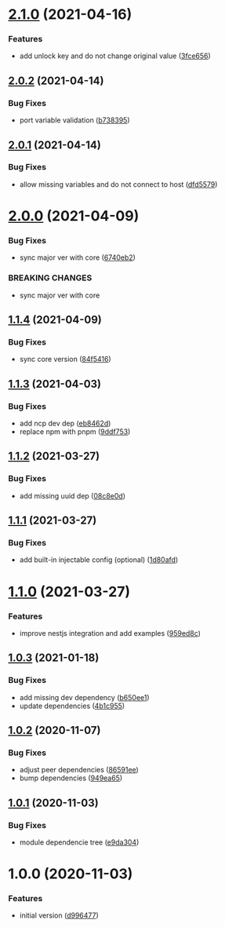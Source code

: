 # [2.1.0](https://github.com/etienne-bechara/nestjs-redis/compare/v2.0.2...v2.1.0) (2021-04-16)


### Features

* add unlock key and do not change original value ([3fce656](https://github.com/etienne-bechara/nestjs-redis/commit/3fce65640e6d1ea5b1e1716ed69e182224314701))

## [2.0.2](https://github.com/etienne-bechara/nestjs-redis/compare/v2.0.1...v2.0.2) (2021-04-14)


### Bug Fixes

* port variable validation ([b738395](https://github.com/etienne-bechara/nestjs-redis/commit/b738395aea387ed23c762cf11ffb30a752255947))

## [2.0.1](https://github.com/etienne-bechara/nestjs-redis/compare/v2.0.0...v2.0.1) (2021-04-14)


### Bug Fixes

* allow missing variables and do not connect to host ([dfd5579](https://github.com/etienne-bechara/nestjs-redis/commit/dfd55794e64689a7d2a9bda3222d2821cf70ce09))

# [2.0.0](https://github.com/etienne-bechara/nestjs-redis/compare/v1.1.4...v2.0.0) (2021-04-09)


### Bug Fixes

* sync major ver with core ([6740eb2](https://github.com/etienne-bechara/nestjs-redis/commit/6740eb270bf5fcb6910b301c68fcc2f2429b0d44))


### BREAKING CHANGES

* sync major ver with core

## [1.1.4](https://github.com/etienne-bechara/nestjs-redis/compare/v1.1.3...v1.1.4) (2021-04-09)


### Bug Fixes

* sync core version ([84f5416](https://github.com/etienne-bechara/nestjs-redis/commit/84f54162ba02165006bf0c448f0a7c9c80778ac5))

## [1.1.3](https://github.com/etienne-bechara/nestjs-redis/compare/v1.1.2...v1.1.3) (2021-04-03)


### Bug Fixes

* add ncp dev dep ([eb8462d](https://github.com/etienne-bechara/nestjs-redis/commit/eb8462d4c725eb51930d5c155d84a9f582dbee48))
* replace npm with pnpm ([9ddf753](https://github.com/etienne-bechara/nestjs-redis/commit/9ddf7538f91e48d1a6b1e34d2df950d83b3b99f8))

## [1.1.2](https://github.com/etienne-bechara/nestjs-redis/compare/v1.1.1...v1.1.2) (2021-03-27)


### Bug Fixes

* add missing uuid dep ([08c8e0d](https://github.com/etienne-bechara/nestjs-redis/commit/08c8e0deec772941e2bf129803081bd4fd8e80a1))

## [1.1.1](https://github.com/etienne-bechara/nestjs-redis/compare/v1.1.0...v1.1.1) (2021-03-27)


### Bug Fixes

* add built-in injectable config (optional) ([1d80afd](https://github.com/etienne-bechara/nestjs-redis/commit/1d80afd02754499898e562d70fb06725947fdbf8))

# [1.1.0](https://github.com/etienne-bechara/nestjs-redis/compare/v1.0.3...v1.1.0) (2021-03-27)


### Features

* improve nestjs integration and add examples ([959ed8c](https://github.com/etienne-bechara/nestjs-redis/commit/959ed8c25af9447de204d82f5b0a88ddd0004e7e))

## [1.0.3](https://github.com/etienne-bechara/nestjs-redis/compare/v1.0.2...v1.0.3) (2021-01-18)


### Bug Fixes

* add missing dev dependency ([b650ee1](https://github.com/etienne-bechara/nestjs-redis/commit/b650ee1013fc1c4ed2168878d38840af44299d0c))
* update dependencies ([4b1c955](https://github.com/etienne-bechara/nestjs-redis/commit/4b1c955e1557512220cda0ad79f30c1403312f51))

## [1.0.2](https://github.com/etienne-bechara/nestjs-redis/compare/v1.0.1...v1.0.2) (2020-11-07)


### Bug Fixes

* adjust peer dependencies ([86591ee](https://github.com/etienne-bechara/nestjs-redis/commit/86591eea2dbdd4dd7a18761f03a240e43d4114fa))
* bump dependencies ([949ea65](https://github.com/etienne-bechara/nestjs-redis/commit/949ea65fe35b8e3de64e928e2d18fdb3c5246c8e))

## [1.0.1](https://github.com/etienne-bechara/nestjs-redis/compare/v1.0.0...v1.0.1) (2020-11-03)


### Bug Fixes

* module dependencie tree ([e9da304](https://github.com/etienne-bechara/nestjs-redis/commit/e9da304b0b9500c8d6fae2ccd650cbe39a934384))

# 1.0.0 (2020-11-03)


### Features

* initial version ([d996477](https://github.com/etienne-bechara/nestjs-redis/commit/d996477adc938dbeece7e2de72d4f5ce47fb0bfe))
